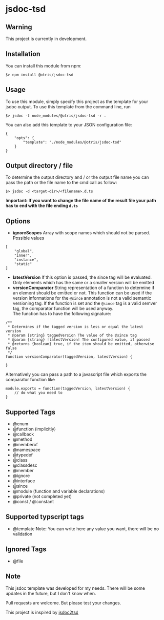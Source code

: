 # jsdoc-tsd
## Warning
This project is currently in development.

## Installation
You can install this module from npm:
```
$> npm install @otris/jsdoc-tsd
```

## Usage
To use this module, simply specify this project as the template for your jsdoc output. To use this template from the command line, run
```
$> jsdoc -t node_modules/@otris/jsdoc-tsd -r .
```

You can also add this template to your JSON configuration file:
```
{
    "opts": {
        "template": "./node_modules/@otris/jsdoc-tsd"
    }
}
```

## Output directory / file
To determine the output directory and / or the output file name you can pass the path or the file name to the cmd call as follow:
```
$> jsdoc -d <target-dir>/<filename>.d.ts
```

**Important: If you want to change the file name of the result file your path has to end with the file ending ```d.ts```**

## Options
* **ignoreScopes** Array with scope names which should not be parsed. Possible values
```
[
    "global",
    "inner",
    "instance",
    "static"
]
```
* **latestVersion** If this option is passed, the since tag will be evaluated. Only elements which has the same or a smaller version will be emitted
* **versionComparator** String representation of a function to determine if an element should be emitted or not. This function can be used if the version informations for the ```@since``` annotation is not a valid semantic versioning tag. If the function is set and the ```@since``` tag is a valid semver tag, the comparator function will be used anyway.   
The function has to have the following signature:
```
/**
 * Determines if the tagged version is less or equal the latest version
 * @param {string} taggedVersion The value of the @since tag
 * @param {string} [latestVersion] The configured value, if passed
 * @returns {boolean} true, if the item should be emitted, otherwise false
 */
function versionComparator(taggedVersion, latestVersion) {

}
```
Alternatively you can pass a path to a javascript file which exports the comparator function like
```
module.exports = function(taggedVersion, latestVersion) {
    // do what you need to
}
```
## Supported Tags
* @enum
* @function (implicitly)
* @callback
* @method
* @memberof
* @namespace
* @typedef
* @class
* @classdesc
* @member
* @ignore
* @interface
* @since
* @module (function and variable declarations)
* @private (not completed yet)
* @const / @constant

## Supported typscript tags
* @template Note: You can write here any value you want, there will be no validation

## Ignored Tags
* @file

## Note
This jsdoc template was developed for my needs. There will be some updates in the future, but I don't know when.

Pull requests are welcome. But please test your changes.

This project is inspired by [jsdoc2tsd](https://github.com/englercj/tsd-jsdoc)

